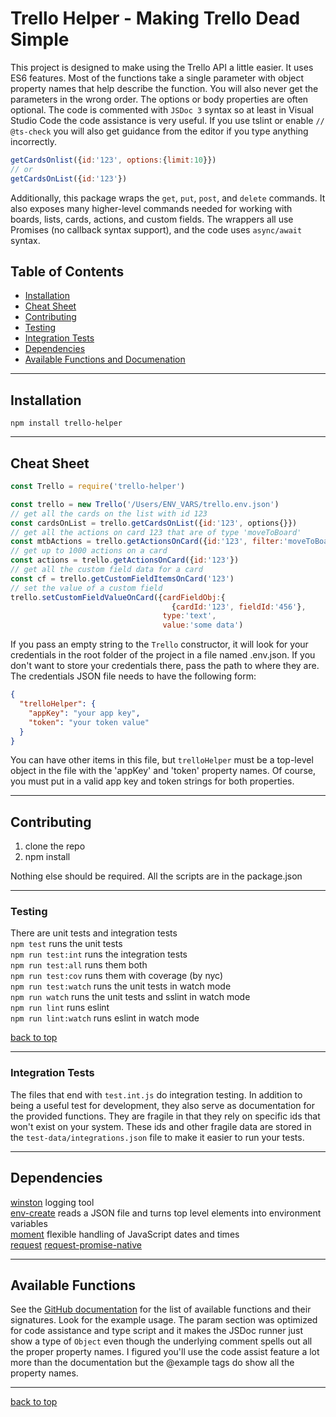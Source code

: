 # Trello Helper - Making Trello Dead Simple

This project is designed to make using the Trello API a little easier. It uses ES6 features. Most of the functions take a single parameter with object property names that help describe the function. You will also never get the parameters in the wrong order. The options or body properties are often optional. The code is commented with `JSDoc 3` syntax so at least in Visual Studio Code the code assistance is very useful. If you use tslint or enable `// @ts-check` you will also get guidance from the editor if you type anything incorrectly.

```javascript
getCardsOnlist({id:'123', options:{limit:10}})
// or
getCardsOnList({id:'123'})
```

Additionally, this package wraps the `get`, `put`, `post`, and `delete` commands. It also exposes many higher-level  commands needed for working with boards, lists, cards, actions, and custom fields. The wrappers all use Promises (no callback syntax support), and the code uses `async/await` syntax.

## Table of Contents
- [Installation](#installation)  
- [Cheat Sheet](#cheat-sheet)  
- [Contributing](#contributing)  
- [Testing](#testing)  
- [Integration Tests](#integration-teests)  
- [Dependencies](#dependencies)  
- [Available Functions and Documenation](#available-functions)  

---

## Installation

`npm install trello-helper`

---

## Cheat Sheet

```javascript
const Trello = require('trello-helper')

const trello = new Trello('/Users/ENV_VARS/trello.env.json') 
// get all the cards on the list with id 123
const cardsOnList = trello.getCardsOnList({id:'123', options{}})
// get all the actions on card 123 that are of type 'moveToBoard'
const mtbActions = trello.getActionsOnCard({id:'123', filter:'moveToBoard'})
// get up to 1000 actions on a card
const actions = trello.getActionsOnCard({id:'123'})
// get all the custom field data for a card
const cf = trello.getCustomFieldItemsOnCard('123')
// set the value of a custom field 
trello.setCustomFieldValueOnCard({cardFieldObj:{
                                    {cardId:'123', fieldId:'456'}, 
                                  type:'text', 
                                  value:'some data')
```

If you pass an empty string to the `Trello` constructor, it will look for your credentials in the root folder of the project in a file named .env.json. If you don't want to store your credentials there, pass the path to where they are. The credentials JSON file needs to have the following form:

```JSON
{
  "trelloHelper": {
    "appKey": "your app key",
    "token": "your token value"
  }
}
```

You can have other items in this file, but `trelloHelper` must be a top-level object in the file with the 'appKey' and 'token' property names. Of course, you must put in a valid app key and token strings for both properties.  

---

## Contributing

1. clone the repo
2. npm install 

Nothing else should be required. All the scripts are in the package.json

---

### Testing

There are unit tests and integration tests  
`npm test` runs the unit tests  
`npm run test:int` runs the integration tests  
`npm run test:all` runs them both  
`npm run test:cov` runs them with coverage (by nyc)  
`npm run test:watch` runs the unit tests in watch mode  
`npm run watch` runs the unit tests and sslint in watch mode  
`npm run lint` runs eslint  
`npm run lint:watch` runs eslint in watch mode  

[back to top](#table-of-contents)

---

### Integration Tests

The files that end with `test.int.js` do integration testing. In addition to being a useful test for development, they also serve as documentation for the provided functions. They are fragile in that they rely on specific ids that won't exist on your system. These ids and other fragile data are stored in the `test-data/integrations.json` file to make it easier to run your tests.

---

## Dependencies

[winston](https://www.npmjs.com/package/winston)  logging tool  
[env-create](https://www.npmjs.com/package/env-create) reads a JSON file and turns top level elements into environment variables  
[moment](https://www.npmjs.com/package/moment) flexible handling of JavaScript dates and times  
[request](https://www.npmjs.com/package/request)
[request-promise-native](https://www.npmjs.com/package/request-promise-native)

---

## Available Functions

See the [GitHub documentation]( https://htmlpreview.github.io/?https://raw.githubusercontent.com/Rolias/trello-helper/master/documentation/module-src_trello-TrelloPlus.html) for the list of available functions and their signatures. Look for the example usage. The param section was optimized for code assistance and type script and it makes the JSDoc runner just show a type of `Object` even though the underlying comment spells out all the proper property names. I figured you'll use the code assist feature a lot more than the documentation but the @example tags do show all the property names.

---
[back to top](#table-of-contents)
